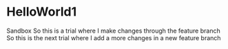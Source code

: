 # HelloWorld1
Sandbox
So this is a trial where I make changes through the feature branch
So this is the next trial where I add a more changes in a new feature branch
